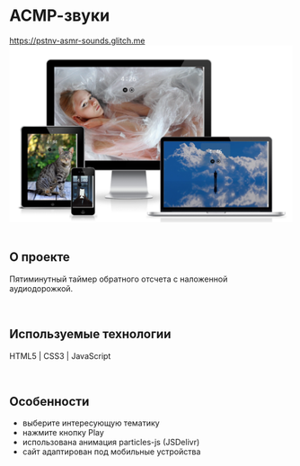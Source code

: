 <h1> АСМР-звуки </h1>
<a href="https://pstnv-asmr-sounds.glitch.me/"> https://pstnv-asmr-sounds.glitch.me </a>

<div align="center">
  <img src="src/pics/preview.png">
</div>
<br>

<h2> О проекте </h2>
<p> Пятиминутный таймер обратного отсчета с наложенной аудиодорожкой. </p>
<br>

<h2> Используемые технологии </h2>
<p> HTML5 | CSS3 | JavaScript </p>
<br>

<h2>Особенности</h2>
<ul>
  <li> выберите интересующую тематику </li>
  <li> нажмите кнопку Play </li>
  <li> использована анимация particles-js (JSDelivr) </li>
  <li> сайт адаптирован под мобильные устройства </li>
</ul>
